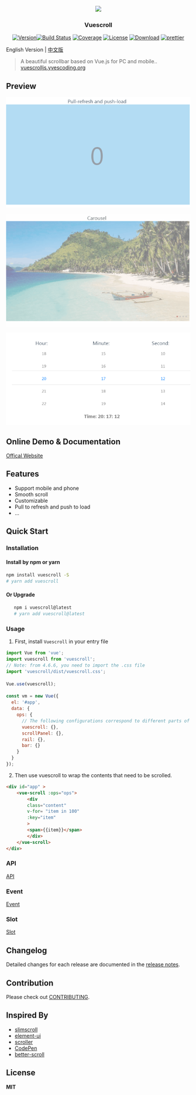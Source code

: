   <p align="center"><a href="http://vuescrolljs.yvescoding.org/"><img width="100" src="http://vuescrolljs.yvescoding.org/logo.png" /></a></p>
<h3 align="center">Vuescroll</h4>
<p align="center">
  <a href="https://www.npmjs.com/package/vuescroll"><img src="https://img.shields.io/npm/v/vuescroll.svg" alt="Version"></a><a href="https://circleci.com/gh/YvesCoding/vuescroll/tree/dev"><img src="https://img.shields.io/circleci/project/YvesCoding/vuescroll/dev.svg" alt="Build Status"></a>
   <a href="https://codecov.io/github/YvesCoding/vuescroll?branch=dev"><img src="https://img.shields.io/codecov/c/github/YvesCoding/vuescroll/dev.svg" alt="Coverage"></a>
  <a href="https://www.npmjs.com/package/vuescroll"><img src="https://img.shields.io/npm/l/vuescroll.svg" alt="License"></a>
<a href="https://www.npmjs.com/package/vuescroll"><img src="https://img.shields.io/npm/dm/vuescroll.svg" alt="Download"></a>
<a href="https://github.com/YvesCoding/vuescroll"><img src="https://img.shields.io/badge/code_style-prettier-ff69b4.svg?style=flat-square" alt="prettier"></a>
</p>

English Version | [中文版](https://github.com/YvesCoding/vuescroll/blob/dev/README-ZH.md)

> A beautiful scrollbar based on Vue.js for PC and mobile..
> [vuescrolljs.yvescoding.org](http://vuescrolljs.yvescoding.org/)

## Preview

<p align="center">
<img src="https://github.com/wangyi7099/pictureCdn/blob/master/allPic/vuescroll/p3.gif?raw=true" style="max-width:100%"/>
</p>
<p align="center">
<img src="https://github.com/wangyi7099/pictureCdn/blob/master/allPic/vuescroll/p1.gif?raw=true" style="max-width:100%"/>
</p>
<p align="center">
<img src="https://github.com/wangyi7099/pictureCdn/blob/master/allPic/vuescroll/p2.gif?raw=true" style="max-width:100%"/>
</p>

## Online Demo & Documentation

[Offical Website](http://vuescrolljs.yvescoding.org/demo/)

## Features

- Support mobile and phone
- Smooth scroll
- Customizable
- Pull to refresh and push to load
- ...

## Quick Start

### Installation

#### Install by npm or yarn

```bash
npm install vuescroll -S
# yarn add vuescroll
```

#### Or Upgrade

```bash
   npm i vuescroll@latest
   # yarn add vuescroll@latest
```

### Usage

1.  First, install `Vuescroll` in your entry file

```javascript
import Vue from 'vue';
import vuescroll from 'vuescroll';
// Note: from 4.6.6, you need to import the .css file
import 'vuescroll/dist/vuescroll.css';

Vue.use(vuescroll);

const vm = new Vue({
  el: '#app',
  data: {
    ops: {
      // The following configurations correspond to different parts of Vuescroll.
      vuescroll: {},
      scrollPanel: {},
      rail: {},
      bar: {}
    }
  }
});
```

2.  Then use vuescroll to wrap the contents that need to be scrolled.

```html
<div id="app" >
    <vue-scroll :ops="ops">
        <div
        class="content"
        v-for= "item in 100"
        :key="item"
        >
        <span>{{item}}</span>
        </div>
    </vue-scroll>
</div>
```

### API

[API](http://vuescrolljs.yvescoding.org/guide/api.html)

### Event

[Event](http://vuescrolljs.yvescoding.org/guide/event.html)

### Slot

[Slot](http://vuescrolljs.yvescoding.org/guide/slot.html)

## Changelog

Detailed changes for each release are documented in the [release notes](https://github.com/YvesCoding/releases).

## Contribution

Please check out [CONTRIBUTING](.github/CONTRIBUTING.md).

## Inspired By

- [slimscroll](http://rocha.la/jQuery-slimScroll)
- [element-ui](http://element.eleme.io/#/zh-CN/component/installation)
- [scroller](http://zynga.github.io/scroller/)
- [CodePen](https://codepen.io/wangyi7099/pen/YLVBNe)
- [better-scroll](https://github.com/ustbhuangyi/better-scroll)

## License

**MIT**
